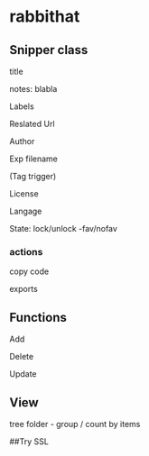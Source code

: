 # rabbithat

## Snipper class

title

notes: blabla

Labels

Reslated Url

Author

Exp filename

(Tag trigger)

License

Langage

State: lock/unlock -fav/nofav

### actions

copy code

exports

## Functions 

Add

Delete

Update



## View 

tree folder - group / count by items 

##Try SSL